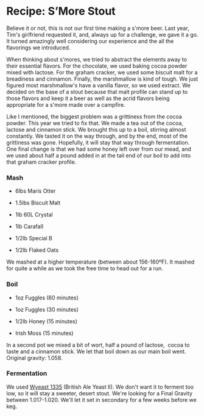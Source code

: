 Recipe: S’More Stout
====================

Believe it or not, this is not our first time making a s'more beer. Last year, Tim's girlfriend requested it, and, always up for a challenge, we gave it a go. It turned amazingly well considering our experience and the all the flavorings we introduced.

When thinking about s'mores, we tried to abstract the elements away to their essential flavors. For the chocolate, we used baking cocoa powder mixed with lactose. For the graham cracker, we used some biscuit malt for a breadiness and cinnamon. Finally, the marshmallow is kind of tough. We just figured most marshmallow's have a vanilla flavor, so we used extract. We decided on the base of a stout because that malt profile can stand up to those flavors and keep it a beer as well as the acrid flavors being appropriate for a s'more made over a campfire.

Like I mentioned, the biggest problem was a grittiness from the cocoa powder. This year we tried to fix that. We made a tea out of the cocoa, lactose and cinnamon stick. We brought this up to a boil, stirring almost constantly. We tasted it on the way through, and by the end, most of the grittiness was gone. Hopefully, it will stay that way through fermentation. One final change is that we had some honey left over from our mead, and we used about half a pound added in at the tail end of our boil to add into that graham cracker profile.

### Mash

*   6lbs Maris Otter

*   1.5lbs Biscuit Malt

*   1lb 60L Crystal

*   1lb CarafaII

*   1/2lb Special B

*   1/2lb Flaked Oats

We mashed at a higher temperature (between about 156-160ºF). It mashed for quite a while as we took the free time to head out for a run.

### Boil

*   1oz Fuggles (60 minutes)

*   1oz Fuggles (30 minutes)

*   1/2lb Honey (15 minutes)

*   Irish Moss (15 minutes)

In a second pot we mixed a bit of wort, half a pound of lactose,  cocoa to taste and a cinnamon stick. We let that boil down as our main boil went. Original gravity: 1.058.

### Fermentation

We used [Wyeast 1335](http://www.wyeastlab.com/rw_yeaststrain_detail.cfm?ID=141) (British Ale Yeast II). We don't want it to ferment too low, so it will stay a sweeter, desert stout. We're looking for a Final Gravity between 1.017-1.020. We'll let it set in secondary for a few weeks before we keg.